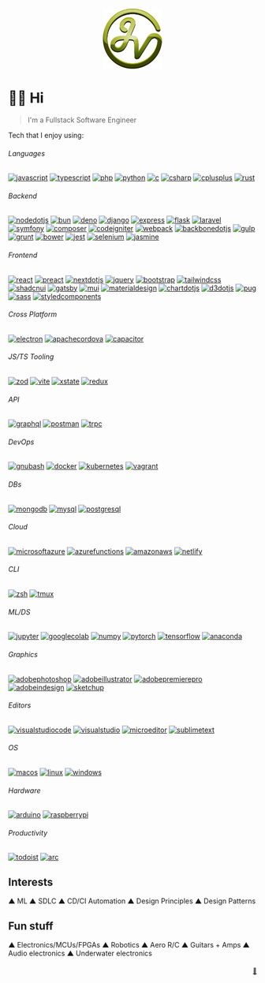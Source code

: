 <p align="center">
  <a href="https://jvk.to"><img src="./assets/img/jvk-logo.svg" alt="jv-k logo" width="120"></a>
</p>

# 👋🏻 Hi

> I'm a Fullstack Software Engineer

<!--
  Icons from:
    https://github.com/simple-icons/simple-icons
    https://simpleicons.org/?q=chart
    https://github.com/simpleicons/simpleicons.now.sh
    https://simpleicons.vercel.app/git/F05032
-->

<!-- Icons are generated from src/data/mystack.yml -->
Tech that I enjoy using:
<!-- START mystack -->
<section><h6>Languages</h6><a href="https://developer.mozilla.org/en-US/docs/Web/JavaScript" title="javascript"><img src="https://simpleicons.vercel.app/javascript/F7DF1E" width="36" height="36" alt="javascript"/></a> <a href="https://www.typescriptlang.org/" title="typescript"><img src="https://simpleicons.vercel.app/typescript/3178C6" width="36" height="36" alt="typescript"/></a> <a href="https://www.php.net" title="php"><img src="https://simpleicons.vercel.app/php/777BB4" width="36" height="36" alt="php"/></a> <a href="https://www.python.org" title="python"><img src="https://simpleicons.vercel.app/python/3776AB" width="36" height="36" alt="python"/></a> <a href="https://www.learn-c.org/" title="c"><img src="https://simpleicons.vercel.app/c/A8B9CC" width="36" height="36" alt="c"/></a> <a href="https://www.w3schools.com/cs/" title="csharp"><img src="https://simpleicons.vercel.app/csharp/239120" width="36" height="36" alt="csharp"/></a> <a href="https://www.w3schools.com/cpp/" title="cplusplus"><img src="https://simpleicons.vercel.app/cplusplus/00599C" width="36" height="36" alt="cplusplus"/></a> <a href="https://www.rust-lang.org/" title="rust"><img src="https://simpleicons.vercel.app/rust/000000" width="36" height="36" alt="rust"/></a> </section> <section><h6>Backend</h6><a href="https://nodejs.dev/" title="nodedotjs"><img src="https://simpleicons.vercel.app/nodedotjs/339933" width="36" height="36" alt="nodedotjs"/></a> <a href="https://bun.sh/" title="bun"><img src="https://simpleicons.vercel.app/bun/000000" width="36" height="36" alt="bun"/></a> <a href="https://deno.com/" title="deno"><img src="https://simpleicons.vercel.app/deno/000000" width="36" height="36" alt="deno"/></a> <a href="https://www.djangoproject.com/" title="django"><img src="https://simpleicons.vercel.app/django/092E20" width="36" height="36" alt="django"/></a> <a href="https://expressjs.com/" title="express"><img src="https://simpleicons.vercel.app/express/333" width="36" height="36" alt="express"/></a> <a href="https://palletsprojects.com/p/flask/" title="flask"><img src="https://simpleicons.vercel.app/flask/333" width="36" height="36" alt="flask"/></a> <a href="https://laravel.com/" title="laravel"><img src="https://simpleicons.vercel.app/laravel/FF2D20" width="36" height="36" alt="laravel"/></a> <a href="https://symfony.com/" title="symfony"><img src="https://simpleicons.vercel.app/symfony/333" width="36" height="36" alt="symfony"/></a> <a href="https://getcomposer.org/" title="composer"><img src="https://simpleicons.vercel.app/composer/885630" width="36" height="36" alt="composer"/></a> <a href="https://codeigniter.com/" title="codeigniter"><img src="https://simpleicons.vercel.app/codeigniter/EF4223" width="36" height="36" alt="codeigniter"/></a> <a href="https://webpack.js.org" title="webpack"><img src="https://simpleicons.vercel.app/webpack/885630" width="36" height="36" alt="webpack"/></a> <a href="https://backbonejs.org" title="backbonedotjs"><img src="https://simpleicons.vercel.app/backbonedotjs/0071B5" width="36" height="36" alt="backbonedotjs"/></a> <a href="https://gulpjs.com" title="gulp"><img src="https://simpleicons.vercel.app/gulp/CF4647" width="36" height="36" alt="gulp"/></a> <a href="https://gruntjs.com/" title="grunt"><img src="https://simpleicons.vercel.app/grunt/FAA918" width="36" height="36" alt="grunt"/></a> <a href="https://bower.io/" title="bower"><img src="https://simpleicons.vercel.app/bower/EF5734" width="36" height="36" alt="bower"/></a> <a href="https://jestjs.io/" title="jest"><img src="https://simpleicons.vercel.app/jest/C21325" width="36" height="36" alt="jest"/></a> <a href="https://www.selenium.dev/" title="selenium"><img src="https://simpleicons.vercel.app/selenium/43B02A" width="36" height="36" alt="selenium"/></a> <a href="https://jasmine.github.io/" title="jasmine"><img src="https://simpleicons.vercel.app/jasmine/8A4182" width="36" height="36" alt="jasmine"/></a> </section> <section><h6>Frontend</h6><a href="https://reactjs.org" title="react"><img src="https://simpleicons.vercel.app/react/61DAFB" width="36" height="36" alt="react"/></a> <a href="https://preactjs.com/" title="preact"><img src="https://simpleicons.vercel.app/preact/673AB8" width="36" height="36" alt="preact"/></a> <a href="https://nextjs.org/" title="nextdotjs"><img src="https://simpleicons.vercel.app/nextdotjs/333" width="36" height="36" alt="nextdotjs"/></a> <a href="https://jquery.com" title="jquery"><img src="https://simpleicons.vercel.app/jquery/0769AD" width="36" height="36" alt="jquery"/></a> <a href="https://getbootstrap.com" title="bootstrap"><img src="https://simpleicons.vercel.app/bootstrap/7952B3" width="36" height="36" alt="bootstrap"/></a> <a href="https://tailwindcss.com/" title="tailwindcss"><img src="https://simpleicons.vercel.app/tailwindcss/06B6D4" width="36" height="36" alt="tailwindcss"/></a> <a href="https://ui.shadcn.com/" title="shadcnui"><img src="https://simpleicons.vercel.app/shadcnui/000000" width="36" height="36" alt="shadcnui"/></a> <a href="https://www.gatsbyjs.com/" title="gatsby"><img src="https://simpleicons.vercel.app/gatsby/663399" width="36" height="36" alt="gatsby"/></a> <a href="https://mui.com/" title="mui"><img src="https://simpleicons.vercel.app/mui/007FFF" width="36" height="36" alt="mui"/></a> <a href="https://material.io/design" title="materialdesign"><img src="https://simpleicons.vercel.app/materialdesign/757575" width="36" height="36" alt="materialdesign"/></a> <a href="https://www.chartjs.org/" title="chartdotjs"><img src="https://simpleicons.vercel.app/chartdotjs/FF6384" width="36" height="36" alt="chartdotjs"/></a> <a href="https://d3js.org/" title="d3dotjs"><img src="https://simpleicons.vercel.app/d3dotjs/F9A03C" width="36" height="36" alt="d3dotjs"/></a> <a href="https://pugjs.org" title="pug"><img src="https://simpleicons.vercel.app/pug/A86454" width="36" height="36" alt="pug"/></a> <a href="https://sass-lang.com/" title="sass"><img src="https://simpleicons.vercel.app/sass/CC6699" width="36" height="36" alt="sass"/></a> <a href="https://styled-components.com/" title="styledcomponents"><img src="https://simpleicons.vercel.app/styledcomponents/DB7093" width="36" height="36" alt="styledcomponents"/></a> </section> <section><h6>Cross Platform</h6><a href="https://www.electronjs.org/" title="electron"><img src="https://simpleicons.vercel.app/electron/47848F" width="36" height="36" alt="electron"/></a> <a href="https://cordova.apache.org/" title="apachecordova"><img src="https://simpleicons.vercel.app/apachecordova/333" width="36" height="36" alt="apachecordova"/></a> <a href="https://capacitorjs.com/" title="capacitor"><img src="https://simpleicons.vercel.app/capacitor/119EFF" width="36" height="36" alt="capacitor"/></a> </section> <section><h6>JS/TS Tooling</h6><a href="https://zod.dev/" title="zod"><img src="https://simpleicons.vercel.app/zod/3E67B1" width="36" height="36" alt="zod"/></a> <a href="https://vitejs.dev/" title="vite"><img src="https://simpleicons.vercel.app/vite/646CFF" width="36" height="36" alt="vite"/></a> <a href="https://xstate.js.org/" title="xstate"><img src="https://simpleicons.vercel.app/xstate/2C3E50" width="36" height="36" alt="xstate"/></a> <a href="https://redux.js.org" title="redux"><img src="https://simpleicons.vercel.app/redux/764ABC" width="36" height="36" alt="redux"/></a> </section> <section><h6>API</h6><a href="https://graphql.org/" title="graphql"><img src="https://simpleicons.vercel.app/graphql/E10098" width="36" height="36" alt="graphql"/></a> <a href="https://www.postman.com/" title="postman"><img src="https://simpleicons.vercel.app/postman/FF6C37" width="36" height="36" alt="postman"/></a> <a href="https://trpc.io/" title="trpc"><img src="https://simpleicons.vercel.app/trpc/2596BE" width="36" height="36" alt="trpc"/></a> </section> <section><h6>DevOps</h6><a href="https://www.gnu.org/software/bash/" title="gnubash"><img src="https://simpleicons.vercel.app/gnubash/4EAA25" width="36" height="36" alt="gnubash"/></a> <a href="https://www.docker.com/" title="docker"><img src="https://simpleicons.vercel.app/docker/2496ED" width="36" height="36" alt="docker"/></a> <a href="https://kubernetes.io/" title="kubernetes"><img src="https://simpleicons.vercel.app/kubernetes/326CE5" width="36" height="36" alt="kubernetes"/></a> <a href="https://www.vagrantup.com/" title="vagrant"><img src="https://simpleicons.vercel.app/vagrant/1868F2" width="36" height="36" alt="vagrant"/></a> </section> <section><h6>DBs</h6><a href="https://www.mongodb.com/" title="mongodb"><img src="https://simpleicons.vercel.app/mongodb/47A248" width="36" height="36" alt="mongodb"/></a> <a href="https://www.mysql.com/" title="mysql"><img src="https://simpleicons.vercel.app/mysql/4479A1" width="36" height="36" alt="mysql"/></a> <a href="https://www.postgresql.org/" title="postgresql"><img src="https://simpleicons.vercel.app/postgresql/4169E1" width="36" height="36" alt="postgresql"/></a> </section> <section><h6>Cloud</h6><a href="https://azure.microsoft.com/" title="microsoftazure"><img src="https://simpleicons.vercel.app/microsoftazure/0078D4" width="36" height="36" alt="microsoftazure"/></a> <a href="https://github.com/Azure/Azure-Functions" title="azurefunctions"><img src="https://simpleicons.vercel.app/azurefunctions/feb124" width="36" height="36" alt="azurefunctions"/></a> <a href="https://aws.amazon.com/" title="amazonaws"><img src="https://simpleicons.vercel.app/amazonaws/232F3E" width="36" height="36" alt="amazonaws"/></a> <a href="https://www.netlify.com/" title="netlify"><img src="https://simpleicons.vercel.app/netlify/00C7B7" width="36" height="36" alt="netlify"/></a> </section> <section><h6>CLI</h6><a href="https://ohmyz.sh/" title="zsh"><img src="https://simpleicons.vercel.app/zsh/F15A24" width="36" height="36" alt="zsh"/></a> <a href="https://github.com/tmux/tmux" title="tmux"><img src="https://simpleicons.vercel.app/tmux/1BB91F" width="36" height="36" alt="tmux"/></a> </section> <section><h6>ML/DS</h6><a href="https://jupyter.org/" title="jupyter"><img src="https://simpleicons.vercel.app/jupyter/F37626" width="36" height="36" alt="jupyter"/></a> <a href="https://research.google.com/colaboratory/" title="googlecolab"><img src="https://simpleicons.vercel.app/googlecolab/F9AB00" width="36" height="36" alt="googlecolab"/></a> <a href="https://numpy.org/" title="numpy"><img src="https://simpleicons.vercel.app/numpy/013243" width="36" height="36" alt="numpy"/></a> <a href="https://pytorch.org/" title="pytorch"><img src="https://simpleicons.vercel.app/pytorch/EE4C2C" width="36" height="36" alt="pytorch"/></a> <a href="https://www.tensorflow.org/" title="tensorflow"><img src="https://simpleicons.vercel.app/tensorflow/FF6F00" width="36" height="36" alt="tensorflow"/></a> <a href="https://www.anaconda.com/" title="anaconda"><img src="https://simpleicons.vercel.app/anaconda/44A833" width="36" height="36" alt="anaconda"/></a> </section> <section><h6>Graphics</h6><a href="https://www.adobe.com/in/products/photoshop.html" title="adobephotoshop"><img src="https://simpleicons.vercel.app/adobephotoshop/31A8FF" width="36" height="36" alt="adobephotoshop"/></a> <a href="https://www.adobe.com/in/products/illustrator.html" title="adobeillustrator"><img src="https://simpleicons.vercel.app/adobeillustrator/FF9A00" width="36" height="36" alt="adobeillustrator"/></a> <a href="https://www.adobe.com/products/premiere.html" title="adobepremierepro"><img src="https://simpleicons.vercel.app/adobepremierepro/9999FF" width="36" height="36" alt="adobepremierepro"/></a> <a href="https://www.adobe.com/products/indesign.html" title="adobeindesign"><img src="https://simpleicons.vercel.app/adobeindesign/FF3366" width="36" height="36" alt="adobeindesign"/></a> <a href="https://www.sketchup.com/" title="sketchup"><img src="https://simpleicons.vercel.app/sketchup/005F9E" width="36" height="36" alt="sketchup"/></a> </section> <section><h6>Editors</h6><a href="https://code.visualstudio.com/" title="visualstudiocode"><img src="https://simpleicons.vercel.app/visualstudiocode/117dcd" width="36" height="36" alt="visualstudiocode"/></a> <a href="https://visualstudio.microsoft.com/" title="visualstudio"><img src="https://simpleicons.vercel.app/visualstudio/cb96f8" width="36" height="36" alt="visualstudio"/></a> <a href="https://micro-editor.github.io/" title="microeditor"><img src="https://simpleicons.vercel.app/microeditor/2E3192" width="36" height="36" alt="microeditor"/></a> <a href="https://www.sublimetext.com/" title="sublimetext"><img src="https://simpleicons.vercel.app/sublimetext/FF9800" width="36" height="36" alt="sublimetext"/></a> </section> <section><h6>OS</h6><a href="https://github.com/apple-oss-distributions/xnu" title="macos"><img src="https://simpleicons.vercel.app/macos/000000" width="36" height="36" alt="macos"/></a> <a href="https://ubuntu.com/" title="linux"><img src="https://simpleicons.vercel.app/linux/FCC624" width="36" height="36" alt="linux"/></a> <a href="" title="windows"><img src="https://simpleicons.vercel.app/windows/00a1f1" width="36" height="36" alt="windows"/></a> </section> <section><h6>Hardware</h6><a href="https://www.arduino.cc/" title="arduino"><img src="https://simpleicons.vercel.app/arduino/00878F" width="36" height="36" alt="arduino"/></a> <a href="https://www.raspberrypi.org/" title="raspberrypi"><img src="https://simpleicons.vercel.app/raspberrypi/A22846" width="36" height="36" alt="raspberrypi"/></a> </section> <section><h6>Productivity</h6><a href="https://todoist.com/" title="todoist"><img src="https://simpleicons.vercel.app/todoist/E44332" width="36" height="36" alt="todoist"/></a> <a href="https://arc.net/" title="arc"><img src="https://simpleicons.vercel.app/arc/FCBFBD" width="36" height="36" alt="arc"/></a> </section> 
<!-- END mystack -->

## Interests

▲ ML ▲ SDLC ▲ CD/CI Automation ▲ Design Principles ▲ Design Patterns

## Fun stuff

▲ Electronics/MCUs/FPGAs ▲ Robotics ▲ Aero R/C ▲ Guitars + Amps ▲ Audio electronics ▲ Underwater electronics

<p align="right">
  <sub><a href="https://github.com/jv-k/jv-k" alt="generated dynamically">🤖</a></sub>
</p>

<!-- Made with 🖤 -->
